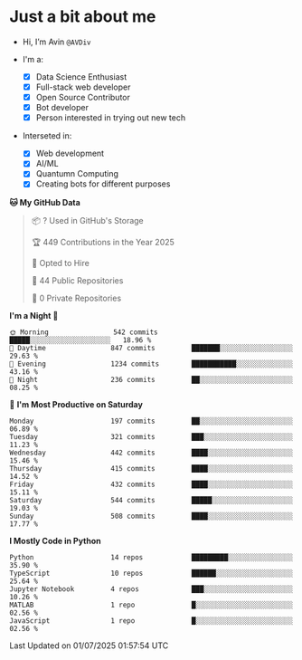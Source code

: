 # Just a bit about me

- Hi, I’m Avin `@AVDiv`

- I'm a:
  - [x] Data Science Enthusiast
  - [x] Full-stack web developer
  - [x] Open Source Contributor
  - [x] Bot developer
  - [x] Person interested in trying out new tech
- Interseted in:
  - [x] Web development
  - [x] AI/ML
  - [x] Quantumn Computing
  - [x] Creating bots for different purposes 

<!--START_SECTION:waka-->
**🐱 My GitHub Data** 

> 📦 ? Used in GitHub's Storage 
 > 
> 🏆 449 Contributions in the Year 2025
 > 
> 💼 Opted to Hire
 > 
> 📜 44 Public Repositories 
 > 
> 🔑 0 Private Repositories 
 > 
**I'm a Night 🦉** 

```text
🌞 Morning                542 commits         █████░░░░░░░░░░░░░░░░░░░░   18.96 % 
🌆 Daytime                847 commits         ███████░░░░░░░░░░░░░░░░░░   29.63 % 
🌃 Evening                1234 commits        ███████████░░░░░░░░░░░░░░   43.16 % 
🌙 Night                  236 commits         ██░░░░░░░░░░░░░░░░░░░░░░░   08.25 % 
```
📅 **I'm Most Productive on Saturday** 

```text
Monday                   197 commits         ██░░░░░░░░░░░░░░░░░░░░░░░   06.89 % 
Tuesday                  321 commits         ███░░░░░░░░░░░░░░░░░░░░░░   11.23 % 
Wednesday                442 commits         ████░░░░░░░░░░░░░░░░░░░░░   15.46 % 
Thursday                 415 commits         ████░░░░░░░░░░░░░░░░░░░░░   14.52 % 
Friday                   432 commits         ████░░░░░░░░░░░░░░░░░░░░░   15.11 % 
Saturday                 544 commits         █████░░░░░░░░░░░░░░░░░░░░   19.03 % 
Sunday                   508 commits         ████░░░░░░░░░░░░░░░░░░░░░   17.77 % 
```


**I Mostly Code in Python** 

```text
Python                   14 repos            █████████░░░░░░░░░░░░░░░░   35.90 % 
TypeScript               10 repos            ██████░░░░░░░░░░░░░░░░░░░   25.64 % 
Jupyter Notebook         4 repos             ███░░░░░░░░░░░░░░░░░░░░░░   10.26 % 
MATLAB                   1 repo              █░░░░░░░░░░░░░░░░░░░░░░░░   02.56 % 
JavaScript               1 repo              █░░░░░░░░░░░░░░░░░░░░░░░░   02.56 % 
```




 Last Updated on 01/07/2025 01:57:54 UTC
<!--END_SECTION:waka-->
